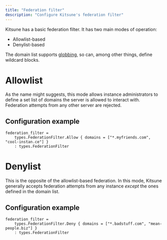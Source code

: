 ```yaml
---
title: "Federation filter"
description: "Configure Kitsune's federation filter"
---
```


Kitsune has a basic federation filter. It has two main modes of operation:

- Allowlist-based
- Denylist-based

The domain list supports [globbing](https://en.wikipedia.org/wiki/Glob_(programming)), so can, among other things, define wildcard blocks.

# Allowlist

As the name might suggests, this mode allows instance administrators to define a set list of domains the server is allowed to interact with.  
Federation attempts from any other server are rejected.

## Configuration example

```dhall
federation_filter =
    types.FederationFilter.Allow { domains = ["*.myfriends.com", "cool-instan.ce"] }
    : types.FederationFilter
```

# Denylist

This is the opposite of the allowlist-based federation. In this mode, Kitsune generally accepts federation attempts from any instance *except* the ones defined in the domain list.

## Configuration example

```dhall
federation_filter =
    types.FederationFilter.Deny { domains = ["*.badstuff.com", "mean-people.biz"] }
    : types.FederationFilter
```
